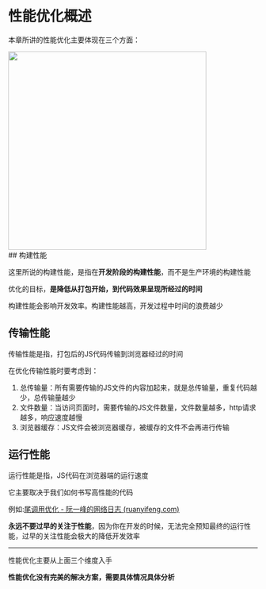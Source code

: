 # 性能优化概述

本章所讲的性能优化主要体现在三个方面：

<div>
<img src="https://qwq9527.gitee.io/resource/imgs/2020-02-12-09-53-01.png" width="400">
</div>
## 构建性能

这里所说的构建性能，是指在**开发阶段的构建性能**，而不是生产环境的构建性能

优化的目标，**是降低从打包开始，到代码效果呈现所经过的时间**

构建性能会影响开发效率。构建性能越高，开发过程中时间的浪费越少

## 传输性能

传输性能是指，打包后的JS代码传输到浏览器经过的时间

在优化传输性能时要考虑到：

1. 总传输量：所有需要传输的JS文件的内容加起来，就是总传输量，重复代码越少，总传输量越少
2. 文件数量：当访问页面时，需要传输的JS文件数量，文件数量越多，http请求越多，响应速度越慢
3. 浏览器缓存：JS文件会被浏览器缓存，被缓存的文件不会再进行传输

## 运行性能

运行性能是指，JS代码在浏览器端的运行速度

它主要取决于我们如何书写高性能的代码

例如:[尾调用优化 - 阮一峰的网络日志 (ruanyifeng.com)](https://www.ruanyifeng.com/blog/2015/04/tail-call.html)

**永远不要过早的关注于性能**，因为你在开发的时候，无法完全预知最终的运行性能，过早的关注性能会极大的降低开发效率

---------

性能优化主要从上面三个维度入手

**性能优化没有完美的解决方案，需要具体情况具体分析**